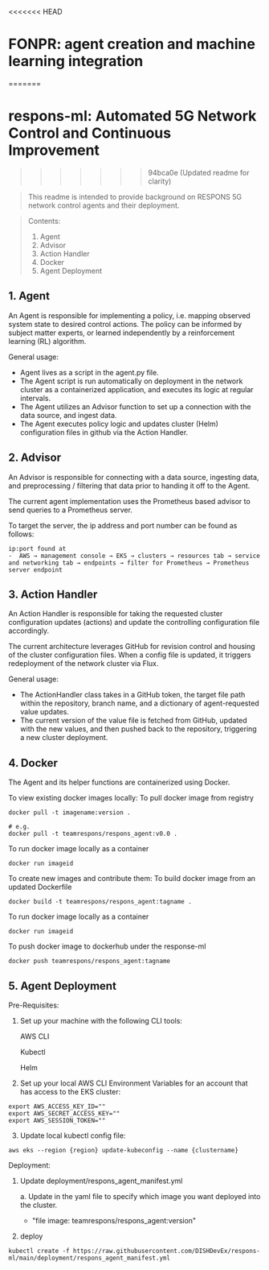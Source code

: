 <<<<<<< HEAD
# FONPR: agent creation and machine learning integration
=======
# respons-ml: Automated 5G Network Control and Continuous Improvement
>>>>>>> 94bca0e (Updated readme for clarity)

> This readme is intended to provide background on RESPONS 5G network control agents and their deployment.

> Contents:
> 1. Agent <br/>
> 2. Advisor <br/>
> 3. Action Handler <br/>
> 4. Docker<br/>
> 5. Agent Deployment <br/>

## __1. Agent__
An Agent is responsible for implementing a policy, i.e. mapping observed system state to desired control actions. The policy can be informed by subject matter experts, or learned independently by a reinforcement learning (RL) algorithm.

General usage:
* Agent lives as a script in the agent.py file.
* The Agent script is run automatically on deployment in the network cluster as a containerized application, and executes its logic at regular intervals.
* The Agent utilizes an Advisor function to set up a connection with the data source, and ingest data.
* The Agent executes policy logic and updates cluster (Helm) configuration files in github via the Action Handler. 

## __2. Advisor__
An Advisor is responsible for connecting with a data source, ingesting data, and preprocessing / filtering that data prior to handing it off to the Agent.

The current agent implementation uses the Prometheus based advisor to send queries to a Prometheus server.

To target the server, the ip address and port number can be found as follows:

    ip:port found at
    -  AWS → management console → EKS → clusters → resources tab → service and networking tab → endpoints → filter for Prometheus → Prometheus server endpoint


## __3. Action Handler__
An Action Handler is responsible for taking the requested cluster configuration updates (actions) and update the controlling configuration file accordingly.

The current architecture leverages GitHub for revision control and housing of the cluster configuration files. When a config file is updated, it triggers redeployment of the network cluster via Flux.

General usage:
* The ActionHandler class takes in a GitHub token, the target file path within the repository, branch name, and a dictionary of agent-requested value updates.
* The current version of the value file is fetched from GitHub, updated with the new values, and then pushed back to the repository, triggering a new cluster deployment.

## __4. Docker__
The Agent and its helper functions are containerized using Docker.

To view existing docker images locally:
To pull docker image from registry
```console
docker pull -t imagename:version . 

# e.g.
docker pull -t teamrespons/respons_agent:v0.0 .
```
To run docker image locally as a container
```console
docker run imageid
```

To create new images and contribute them:
To build docker image from an updated Dockerfile
```console
docker build -t teamrespons/respons_agent:tagname . 
```
To run docker image locally as a container
```console
docker run imageid
```
To push docker image to dockerhub under the response-ml
```console
docker push teamrespons/respons_agent:tagname
```

## __5. Agent Deployment__ 
Pre-Requisites:
1. Set up your machine with the following CLI tools:

    AWS CLI

    Kubectl

    Helm
    
2. Set up your local AWS CLI Environment Variables for an account that has access to the EKS cluster:
```console
export AWS_ACCESS_KEY_ID=""
export AWS_SECRET_ACCESS_KEY=""
export AWS_SESSION_TOKEN=""
```

3. Update local kubectl config file:

```console
aws eks --region {region} update-kubeconfig --name {clustername}
```
Deployment:
1. Update deployment/respons_agent_manifest.yml

    a. Update in the yaml file to specify which image you want deployed into the cluster.
     - "file image: teamrespons/respons_agent:version"
2. deploy 
```console
kubectl create -f https://raw.githubusercontent.com/DISHDevEx/respons-ml/main/deployment/respons_agent_manifest.yml
```

